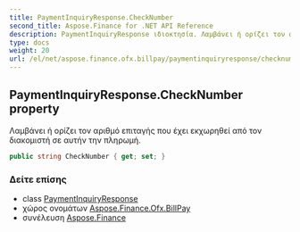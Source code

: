 ```yaml
---
title: PaymentInquiryResponse.CheckNumber
second_title: Aspose.Finance for .NET API Reference
description: PaymentInquiryResponse ιδιοκτησία. Λαμβάνει ή ορίζει τον αριθμό επιταγής που έχει εκχωρηθεί από τον διακομιστή σε αυτήν την πληρωμή.
type: docs
weight: 20
url: /el/net/aspose.finance.ofx.billpay/paymentinquiryresponse/checknumber/
---
```

## PaymentInquiryResponse.CheckNumber property

Λαμβάνει ή ορίζει τον αριθμό επιταγής που έχει εκχωρηθεί από τον διακομιστή σε αυτήν την πληρωμή.

```csharp
public string CheckNumber { get; set; }
```

### Δείτε επίσης

* class [PaymentInquiryResponse](../)
* χώρος ονομάτων [Aspose.Finance.Ofx.BillPay](../../paymentinquiryresponse/)
* συνέλευση [Aspose.Finance](../../../)


